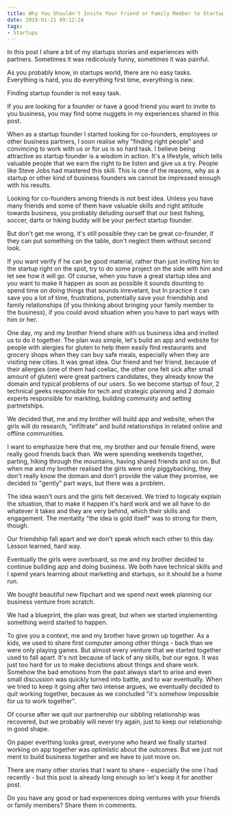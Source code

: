 ```yaml
---
title: Why You Shouldn't Invite Your Friend or Family Member to Startup
date: 2019-01-21 09:12:24
tags:
- Startups
---
```


In this post I share a bit of my startups stories and experiences with partners. Sometimes it was redicolusly funny, sometimes it was painful.

<!--
When we decide we need startup founder. If you still don't sure if you need co-founder for your business, the other post I wrote can help you make up your mind [blog post](https://freedomsamurai.com).
-->

As you probably know, in startups world, there are no easy tasks. Everything is hard, you do everything first time, everything is new.

<!-- more -->

Finding startup founder is not easy task.

If you are looking for a founder or have a good friend you want to invite to you business, you may find some nuggets in my experiences shared in this post.

When as a startup founder I started looking for co-founders, employees or other business partners, I soon realise why "finding right people" and convincing to work with us or for us is so hard task. I believe being attractive as startup founder is a wisdom in action. It's a lifestyle, which tells valuable people that we earn the right to be listen and give us a try. People like Steve Jobs had mastered this skill. This is one of the reasons, why as a startup or other kind of business founders we cannot be impressed enough with his results.

Looking for co-founders among friends is not best idea. Unless you have many friends and some of them have valuable skills and right attitude towards business, you probably deluding ourself that our best fishing, soccer, darts or hiking buddy will be your perfect startup founder.

But don't get me wrong, it's still possible they can be great co-founder, if they can put something on the table, don't neglect them without second look.

If you want verify if he can be good material, rather than just inviting him to the startup right on the spot, try to do some project on the side with him and let see how it will go. Of course, when you have a great startup idea and you want to make it happen as soon as possible it sounds dounting to spend time on doing things that sounds inrevelant, but In practice it can save you a lot of time, frustrations, potentially save your friendship and family relationships (if you thinking about bringing your family member to the business), if you could avoid situation when you have to part ways with him or her.

One day, my and my brother friend share with us business idea and invited us to do it together. The plan was simple, let's build an app and website for people with alergies for gluten to help them easily find restaurants and grocery shops when they can buy safe meals, especially when they are visiting new cities. It was great idea. Our friend and her friend, because of their allergies (one of them had coeliac, the other one felt sick after small amount of gluten) were great partners candidates, they already know the domain and typical problems of our users. So we become startup of four, 2 technical geeks responsible for tech and strategic planning and 2 domain experts responsible for markting, building community and setting partnetships.

We decided that, me and my brother will build app and website, when the girls will do research, "infiltrate" and build relationships in related online and offline communities.

I want to emphasize here that me, my brother and our female friend, were really good friends back than. We were spending weekends together, parting, hiking through the mountains, having shared friends and so on. But when me and my brother realised the girls were only piggybacking, they don't really know the domain and don't provide the value they promise, we decided to "gently" part ways, but there was a problem.

The idea wasn't ours and the girls felt deceived. We tried to logicaly explain the situation, that to make it happen it's hard work and we all have to do whatever it takes and they are very behind, which their skills and engagement. The mentality "the idea is gold itself" was to strong for them, though.

Our friendship fall apart and we don't speak which each other to this day. Lesson learned, hard way.

Eventually the girls were overboard, so me and my brother decided to continue building app and doing business. We both have technical skills and I spend years learning about marketing and startups, so it should be a home run.

We bought beautiful new flipchart and we spend next week planning our business venture from scratch.

We had a blueprint, the plan was great, but when we started implementing something weird started to happen.

To give you a context, me and my brother have grown up together. As a kids, we used to share first computer among other things - back than we were only playing games. But almost every venture that we started together used to fall apart. It's not because of lack of any skills, but our egos. It was just too hard for us to make decistions about things and share work. Somehow the bad emotions from the past always start to arise and even small discussion was quickly turned into battle, and to war eventually. When we tried to keep it going after two intense argues, we eventually decided to quit working together, because as we concluded "it's somehow impossible for us to work together".

Of course after we quit our partnership our sibbling relationship was recovered, but we probably will never try again, just to keep our relationship in good shape.

On paper everthing looks great, everyone who heard we finally started working on app together was optimistic about the outcomes. But we just not ment to build business together and we have to just move on.

There are many other stories that I want to share - especially the one I had recently - but this post is already long enough so let's keep it for another post.

Do you have any good or bad experiences doing ventures with your friends or family members? Share them in comments.
